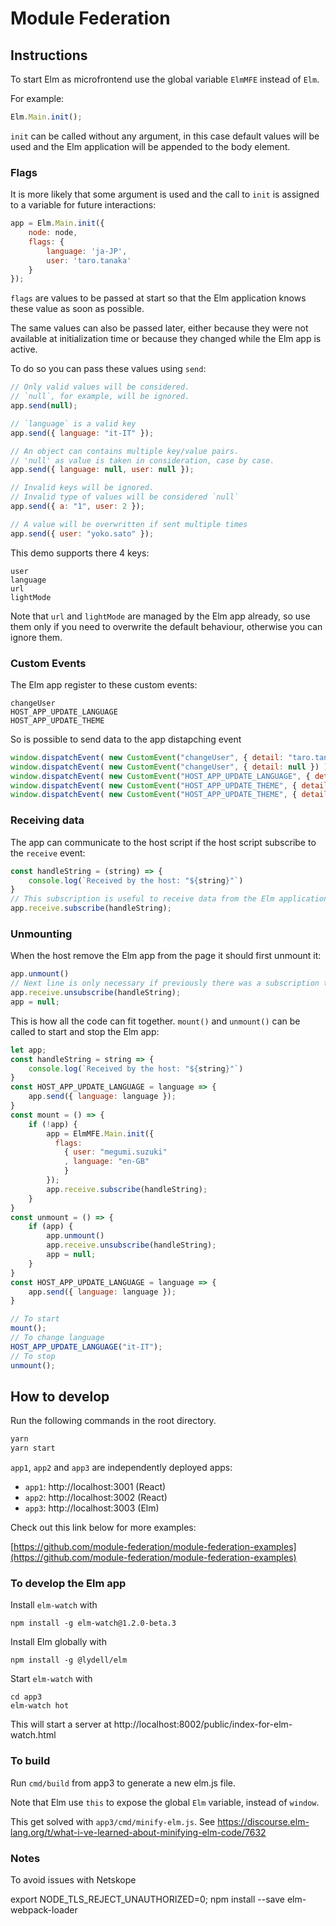 # Module Federation

## Instructions

To start Elm as microfrontend use the global variable `ElmMFE` instead of `Elm`.

For example:

```JavaScript
Elm.Main.init();
```

`init` can be called without any argument, in this case default values will be used and the Elm application will be appended to the body element.

### Flags


It is more likely that some argument is used and the call to `init` is assigned to a variable for future interactions:

```JavaScript
app = Elm.Main.init({
    node: node,
    flags: {
        language: 'ja-JP',
        user: 'taro.tanaka'
    }
});
```

`flags` are values to be passed at start so that the Elm application knows these value as soon as possible.

The same values can also be passed later, either because they were not available at initialization time or because they changed while the Elm app is active.

To do so you can pass these values using `send`:

```JavaScript
// Only valid values will be considered.
// `null`, for example, will be ignored.
app.send(null);

// `language` is a valid key
app.send({ language: "it-IT" });

// An object can contains multiple key/value pairs.
// 'null' as value is taken in consideration, case by case.
app.send({ language: null, user: null });

// Invalid keys will be ignored.
// Invalid type of values will be considered `null`
app.send({ a: "1", user: 2 });

// A value will be overwritten if sent multiple times
app.send({ user: "yoko.sato" });
```

This demo supports there 4 keys:

```
user
language
url
lightMode
```

Note that `url` and `lightMode` are managed by the Elm app already, so use them only if you need to overwrite the default behaviour, otherwise you can ignore them.

### Custom Events

The Elm app register to these custom events:

```
changeUser
HOST_APP_UPDATE_LANGUAGE
HOST_APP_UPDATE_THEME
```

So is possible to send data to the app distapching event

```javascript
window.dispatchEvent( new CustomEvent("changeUser", { detail: "taro.tanaka" }) );
window.dispatchEvent( new CustomEvent("changeUser", { detail: null }) );
window.dispatchEvent( new CustomEvent("HOST_APP_UPDATE_LANGUAGE", { detail: "fr-FR" }) );
window.dispatchEvent( new CustomEvent("HOST_APP_UPDATE_THEME", { detail: "dark" }) );
window.dispatchEvent( new CustomEvent("HOST_APP_UPDATE_THEME", { detail: "light" }) );
```

### Receiving data

The app can communicate to the host script if the host script subscribe to the `receive` event:

```JavaScript
const handleString = (string) => {
    console.log(`Received by the host: "${string}"`)
}
// This subscription is useful to receive data from the Elm application
app.receive.subscribe(handleString);
```

### Unmounting

When the host remove the Elm app from the page it should first unmount it:

```JavaScript
app.unmount()
// Next line is only necessary if previously there was a subscription to the `receive` event.
app.receive.unsubscribe(handleString);
app = null;
```

This is how all the code can fit together. `mount()` and `unmount()` can be called to start and stop the Elm app:

```JavaScript
let app;
const handleString = string => {
    console.log(`Received by the host: "${string}"`)
}
const HOST_APP_UPDATE_LANGUAGE = language => {
    app.send({ language: language });
}
const mount = () => {
    if (!app) {
        app = ElmMFE.Main.init({
          flags: 
            { user: "megumi.suzuki"
            , language: "en-GB"
            }
        });
        app.receive.subscribe(handleString);
    }
}
const unmount = () => {
    if (app) {
        app.unmount()
        app.receive.unsubscribe(handleString);
        app = null;
    }
}
const HOST_APP_UPDATE_LANGUAGE = language => {
    app.send({ language: language });
}

// To start
mount();
// To change language
HOST_APP_UPDATE_LANGUAGE("it-IT");
// To stop
unmount();
```

## How to develop

Run the following commands in the root directory.

```bash
yarn
yarn start
```

`app1`, `app2` and `app3` are independently deployed apps:

- `app1`: http://localhost:3001 (React)
- `app2`: http://localhost:3002 (React)
- `app3`: http://localhost:3003 (Elm)

Check out this link below for more examples:

[https://github.com/module-federation/module-federation-examples](https://github.com/module-federation/module-federation-examples)

### To develop the Elm app

Install `elm-watch` with

```
npm install -g elm-watch@1.2.0-beta.3
```

Install Elm globally with

```
npm install -g @lydell/elm
```

Start `elm-watch` with

```
cd app3
elm-watch hot
```

This will start a server at http://localhost:8002/public/index-for-elm-watch.html

### To build

Run `cmd/build` from app3 to generate a new elm.js file.

Note that Elm use `this` to expose the global `Elm` variable, instead of `window`.

This get solved with `app3/cmd/minify-elm.js`.
See https://discourse.elm-lang.org/t/what-i-ve-learned-about-minifying-elm-code/7632

### Notes

To avoid issues with Netskope

export NODE_TLS_REJECT_UNAUTHORIZED=0; npm install --save elm-webpack-loader
